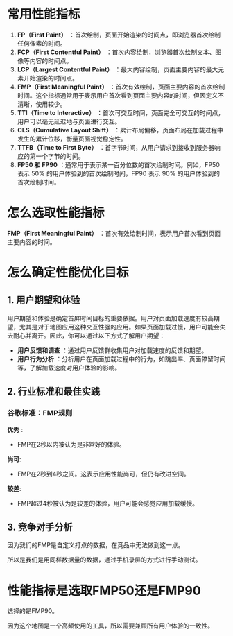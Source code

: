 # 常用性能指标

1. **FP（First Paint）** ：首次绘制，页面开始渲染的时间点，即浏览器首次绘制任何像素的时间。
2. **FCP（First Contentful Paint）** ：首次内容绘制，浏览器首次绘制文本、图像等内容的时间点。
3. **LCP（Largest Contentful Paint）** ：最大内容绘制，页面主要内容的最大元素开始渲染的时间点。
4. **FMP（First Meaningful Paint）** ：首次有效绘制，页面主要内容的首次绘制时间。这个指标通常用于表示用户首次看到页面主要内容的时间，但因定义不清晰，使用较少。
5. **TTI（Time to Interactive）** ：首次可交互时间，页面完全可交互的时间点，用户可以毫无延迟地与页面进行交互。
6. **CLS（Cumulative Layout Shift）** ：累计布局偏移，页面布局在加载过程中发生的累计位移，衡量页面视觉稳定性。
7. **TTFB（Time to First Byte）** ：首字节时间，从用户请求到接收到服务器响应的第一个字节的时间。
8. **FP50 和 FP90** ：通常用于表示某一百分位数的首次绘制时间。例如，FP50 表示 50% 的用户体验到的首次绘制时间，FP90 表示 90% 的用户体验到的首次绘制时间。

# 怎么选取性能指标

**FMP（First Meaningful Paint）** ：首次有效绘制时间，表示用户首次看到页面主要内容的时间。

# 怎么确定性能优化目标

## 1. 用户期望和体验

用户期望和体验是确定首屏时间目标的重要依据。用户对页面加载速度有较高期望，尤其是对于地图应用这种交互性强的应用。如果页面加载过慢，用户可能会失去耐心并离开。因此，你可以通过以下方式了解用户期望：

* **用户反馈和调查** ：通过用户反馈群收集用户对加载速度的反馈和期望。
* **用户行为分析** ：分析用户在页面加载过程中的行为，如跳出率、页面停留时间等，了解加载速度对用户体验的影响。

## 2. 行业标准和最佳实践

### 谷歌标准：FMP规则

**优秀** :

* FMP在2秒以内被认为是非常好的体验。

**尚可**:

* FMP在2秒到4秒之间。这表示应用性能尚可，但仍有改进空间。

**较差**:

* FMP超过4秒被认为是较差的体验，用户可能会感觉应用加载缓慢。

## 3. 竞争对手分析

因为我们的FMP是自定义打点的数据，在竞品中无法做到这一点。

所以是我们是用同样数据量的数据，通过手机录屏的方式进行手动测试。

# 性能指标是选取FMP50还是FMP90

选择的是FMP90。

因为这个地图是一个高频使用的工具，所以需要兼顾所有用户体验的一致性。
